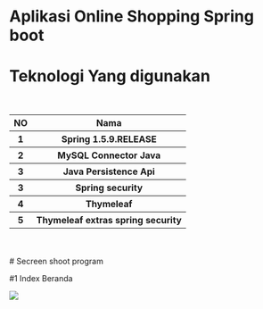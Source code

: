 # Aplikasi Online Shopping Spring boot 
<h1>Teknologi Yang digunakan</h1>
<br/>
<table>
<thead>
<tr>
<th>NO</th>
<th>Nama</th>
</tr>
</thead>
<tbody>

<tr>
<th>1</th>
<th>Spring 1.5.9.RELEASE</th>
</tr>

<tr>
<th>2</th>
<th>MySQL Connector Java</th>
</tr>

<tr>
<th>3</th>
<th>Java Persistence Api</th>
</tr>

<tr>
<th>3</th>
<th>Spring security</th>
</tr>

<tr>
<th>4</th>
<th>Thymeleaf</th>
</tr>

<tr>
<th>5</th>
<th>Thymeleaf extras spring security</th>
</tr>

</tbody>
</table>

<br/>
<br/>
# Secreen shoot program

#1 Index Beranda

<img src="https://i.imgur.com/SdVQsGv.png"/>

